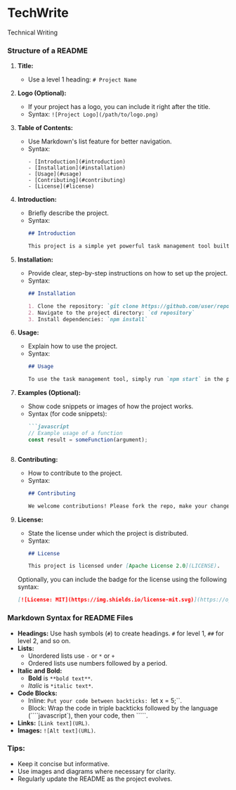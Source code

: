 # TechWrite
Technical Writing

### Structure of a README

1. **Title:**
   - Use a level 1 heading: `# Project Name`

2. **Logo (Optional):**
   - If your project has a logo, you can include it right after the title.
   - Syntax: `![Project Logo](/path/to/logo.png)`

3. **Table of Contents:**
   - Use Markdown's list feature for better navigation.
   - Syntax:
     ```
     - [Introduction](#introduction)
     - [Installation](#installation)
     - [Usage](#usage)
     - [Contributing](#contributing)
     - [License](#license)
     ```

4. **Introduction:**
   - Briefly describe the project.
   - Syntax:
     ```markdown
     ## Introduction

     This project is a simple yet powerful task management tool built with React.
     ```

5. **Installation:**
   - Provide clear, step-by-step instructions on how to set up the project.
   - Syntax:
     ```markdown
     ## Installation

     1. Clone the repository: `git clone https://github.com/user/repository.git`
     2. Navigate to the project directory: `cd repository`
     3. Install dependencies: `npm install`
     ```

6. **Usage:**
   - Explain how to use the project.
   - Syntax:
     ```markdown
     ## Usage

     To use the task management tool, simply run `npm start` in the project directory.
     ```

7. **Examples (Optional):**
   - Show code snippets or images of how the project works.
   - Syntax (for code snippets):
     ```markdown
     ```javascript
     // Example usage of a function
     const result = someFunction(argument);
     ```
     ```

8. **Contributing:**
   - How to contribute to the project.
   - Syntax:
     ```markdown
     ## Contributing

     We welcome contributions! Please fork the repo, make your changes, and submit a pull request.
     ```

9. **License:**
   - State the license under which the project is distributed.
   - Syntax:
     ```markdown
     ## License

     This project is licensed under [Apache License 2.0](LICENSE).
     ```

   Optionally, you can include the badge for the license using the following syntax:
   ```markdown
   [![License: MIT](https://img.shields.io/license-mit.svg)](https://opensource.org/licenses/MIT-License)
   ```


### Markdown Syntax for README Files

- **Headings:** Use hash symbols (`#`) to create headings. `#` for level 1, `##` for level 2, and so on.
- **Lists:**
  - Unordered lists use `-` or `*` or `+`
  - Ordered lists use numbers followed by a period.
- **Italic and Bold:**
  - **Bold** is `**bold text**`.
  - *Italic* is `*italic text*`.
- **Code Blocks:**
  - Inline: `Put your code between backticks: `let x = 5;``.
  - Block: Wrap the code in triple backticks followed by the language (````javascript`), then your code, then `````.
- **Links:** `[Link text](URL)`.
- **Images:** `![Alt text](URL)`.

### Tips:
- Keep it concise but informative.
- Use images and diagrams where necessary for clarity.
- Regularly update the README as the project evolves.

